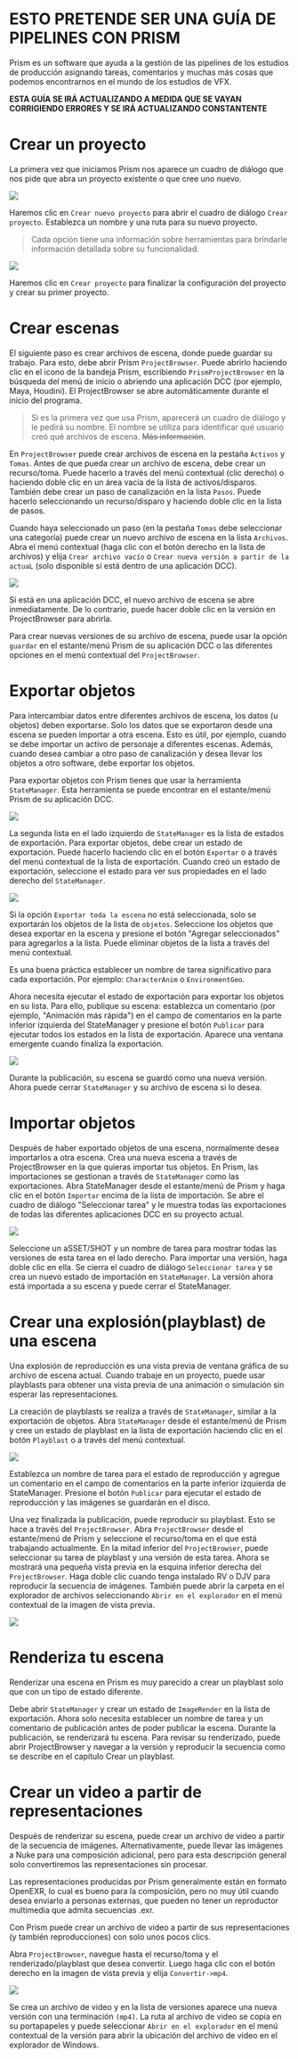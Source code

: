 # ESTO PRETENDE SER UNA GUÍA DE PIPELINES CON PRISM

Prism es un software que ayuda a la gestión de las pipelines de los estudios de producción asignando tareas, comentarios y muchas más cosas que podemos encontrarnos en el mundo de los estudios de VFX.

**ESTA GUÍA SE IRÁ ACTUALIZANDO A MEDIDA QUE SE VAYAN CORRIGIENDO ERRORES Y SE IRÁ ACTUALIZANDO CONSTANTENTE**




# Crear un proyecto

La primera vez que iniciamos Prism nos aparece un cuadro de diálogo que nos pide que abra un proyecto existente o que cree uno nuevo.

![](/CAHAPTER-1/sources/noProject.webp)

Haremos clic en `Crear nuevo proyecto` para abrir el cuadro de diálogo `Crear proyecto`. Establezca un nombre y una ruta para su nuevo proyecto.

>Cada opción tiene una información sobre herramientas para brindarle información detallada sobre su funcionalidad.

![](/CAHAPTER-1/sources/CreateProject.webp)

Haremos clic en `Crear proyecto` para finalizar la configuración del proyecto y crear su primer proyecto.

# Crear escenas

El siguiente paso es crear archivos de escena, donde puede guardar su trabajo. Para esto, debe abrir Prism `ProjectBrowser`. Puede abrirlo haciendo clic en el icono de la bandeja Prism, escribiendo `PrismProjectBrowser` en la búsqueda del menú de inicio o abriendo una aplicación DCC (por ejemplo, Maya, Houdini). El ProjectBrowser se abre automáticamente durante el inicio del programa.

>Si es la primera vez que usa Prism, aparecerá un cuadro de diálogo y le pedirá su nombre. El nombre se utiliza para identificar qué usuario creó qué archivos de escena. ~~Más información~~.

En `ProjectBrowser` puede crear archivos de escena en la pestaña `Activos` y `Tomas`. Antes de que pueda crear un archivo de escena, debe crear un recurso/toma. Puede hacerlo a través del menú contextual (clic derecho) o haciendo doble clic en un área vacía de la lista de activos/disparos. También debe crear un paso de canalización en la lista `Pasos`. Puede hacerlo seleccionando un recurso/disparo y haciendo doble clic en la lista de pasos.

Cuando haya seleccionado un paso (en la pestaña `Tomas` debe seleccionar una categoría) puede crear un nuevo archivo de escena en la lista `Archivos`. Abra el menú contextual (haga clic con el botón derecho en la lista de archivos) y elija `Crear archivo vacío` o `Crear nueva versión a partir de la actuaL` (solo disponible si está dentro de una aplicación DCC).

![](/CAHAPTER-1/sources/sceneCreated.webp)

Si está en una aplicación DCC, el nuevo archivo de escena se abre inmediatamente. De lo contrario, puede hacer doble clic en la versión en ProjectBrowser para abrirla.

Para crear nuevas versiones de su archivo de escena, puede usar la opción `guardar` en el estante/menú Prism de su aplicación DCC o las diferentes opciones en el menú contextual del `ProjectBrowser`.

# Exportar objetos

Para intercambiar datos entre diferentes archivos de escena, los datos (u objetos) deben exportarse. Solo los datos que se exportaron desde una escena se pueden importar a otra escena. Esto es útil, por ejemplo, cuando se debe importar un activo de personaje a diferentes escenas. Además, cuando desea cambiar a otro paso de canalización y desea llevar los objetos a otro software, debe exportar los objetos.

Para exportar objetos con Prism tienes que usar la herramienta `StateManager`. Esta herramienta se puede encontrar en el estante/menú Prism de su aplicación DCC.

![](/CAHAPTER-1/sources/mayaShelf.webp)

La segunda lista en el lado izquierdo de `StateManager` es la lista de estados de exportación. Para exportar objetos, debe crear un estado de exportación. Puede hacerlo haciendo clic en el botón `Exportar` o a través del menú contextual de la lista de exportación. Cuando creó un estado de exportación, seleccione el estado para ver sus propiedades en el lado derecho del `StateManager`.

![](/CAHAPTER-1/sources/statemanager.webp)

Si la opción `Exportar toda la escena` no está seleccionada, solo se exportarán los objetos de la lista de `objetos`. Seleccione los objetos que desea exportar en la escena y presione el botón "Agregar seleccionados" para agregarlos a la lista. Puede eliminar objetos de la lista a través del menú contextual.

Es una buena práctica establecer un nombre de tarea significativo para cada exportación. Por ejemplo: `CharacterAnim` o `EnvironmentGeo`.

Ahora necesita ejecutar el estado de exportación para exportar los objetos en su lista. Para ello, publique su escena: establezca un comentario (por ejemplo, "Animación más rápida") en el campo de comentarios en la parte inferior izquierda del StateManager y presione el botón `Publicar` para ejecutar todos los estados en la lista de exportación. Aparece una ventana emergente cuando finaliza la exportación.

![](/CAHAPTER-1/sources/publishExport.webp)

Durante la publicación, su escena se guardó como una nueva versión. Ahora puede cerrar `StateManager` y su archivo de escena si lo desea.

# Importar objetos

Después de haber exportado objetos de una escena, normalmente desea importarlos a otra escena. Crea una nueva escena a través de ProjectBrowser en la que quieras importar tus objetos. En Prism, las importaciones se gestionan a través de `StateManager` como las exportaciones. Abra StateManager desde el estante/menú de Prism y haga clic en el botón `Importar` encima de la lista de importación. Se abre el cuadro de diálogo "Seleccionar tarea" y le muestra todas las exportaciones de todas las diferentes aplicaciones DCC en su proyecto actual.

![](/CAHAPTER-1/sources/selectTask.webp)

Seleccione un aSSET/SHOT y un nombre de tarea para mostrar todas las versiones de esta tarea en el lado derecho. Para importar una versión, haga doble clic en ella. Se cierra el cuadro de diálogo `Seleccionar tarea` y se crea un nuevo estado de importación en `StateManager`. La versión ahora está importada a su escena y puede cerrar el StateManager.

# Crear una explosión(playblast) de una escena

Una explosión de reproducción es una vista previa de ventana gráfica de su archivo de escena actual. Cuando trabaje en un proyecto, puede usar playblasts para obtener una vista previa de una animación o simulación sin esperar las representaciones.

La creación de playblasts se realiza a través de `StateManager`, similar a la exportación de objetos. Abra `StateManager` desde el estante/menú de Prism y cree un estado de playblast en la lista de exportación haciendo clic en el botón `Playblast` o a través del menú contextual.

![](/CAHAPTER-1/sources/playblast.webp)

Establezca un nombre de tarea para el estado de reproducción y agregue un comentario en el campo de comentarios en la parte inferior izquierda de StateManager. Presione el botón `Publicar` para ejecutar el estado de reproducción y las imágenes se guardarán en el disco.

Una vez finalizada la publicación, puede reproducir su playblast. Esto se hace a través del `ProjectBrowser`. Abra `ProjectBrowser` desde el estante/menú de Prism y seleccione el recurso/toma en el que está trabajando actualmente. En la mitad inferior del `ProjectBrowser`, puede seleccionar su tarea de playblast y una versión de esta tarea. Ahora se mostrará una pequeña vista previa en la esquina inferior derecha del `ProjectBrowser`. Haga doble clic cuando tenga instalado RV o DJV para reproducir la secuencia de imágenes. También puede abrir la carpeta en el explorador de archivos seleccionando `Abrir en el explorador` en el menú contextual de la imagen de vista previa.

![](/CAHAPTER-1/sources/pbreview.webp)

# Renderiza tu escena

Renderizar una escena en Prism es muy parecido a crear un playblast solo que con un tipo de estado diferente.

Debe abrir `StateManager` y crear un estado de `ImageRender` en la lista de exportación. Ahora solo necesita establecer un nombre de tarea y un comentario de publicación antes de poder publicar la escena. Durante la publicación, se renderizará tu escena. Para revisar su renderizado, puede abrir ProjectBrowser y navegar a la versión y reproducir la secuencia como se describe en el capítulo Crear un playblast.

# Crear un video a partir de representaciones

Después de renderizar su escena, puede crear un archivo de video a partir de la secuencia de imágenes. Alternativamente, puede llevar las imágenes a Nuke para una composición adicional, pero para esta descripción general solo convertiremos las representaciones sin procesar.

Las representaciones producidas por Prism generalmente están en formato OpenEXR, lo cual es bueno para la composición, pero no muy útil cuando desea enviarlo a personas externas, que pueden no tener un reproductor multimedia que admita secuencias .exr.

Con Prism puede crear un archivo de video a partir de sus representaciones (y también reproducciones) con solo unos pocos clics.

Abra `ProjectBrowser`, navegue hasta el recurso/toma y el renderizado/playblast que desea convertir. Luego haga clic con el botón derecho en la imagen de vista previa y elija `Convertir->mp4`.

![](/CAHAPTER-1/sources/convert.webp)

Se crea un archivo de video y en la lista de versiones aparece una nueva versión con una terminación `(mp4)`. La ruta al archivo de video se copia en su portapapeles y puede seleccionar `Abrir en el explorador` en el menú contextual de la versión para abrir la ubicación del archivo de video en el explorador de Windows.